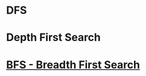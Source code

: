 
# DFS
# Depth First Search

# [BFS - Breadth First Search](https://github.com/SMGST/Graph-BFS.git "DFS") 
